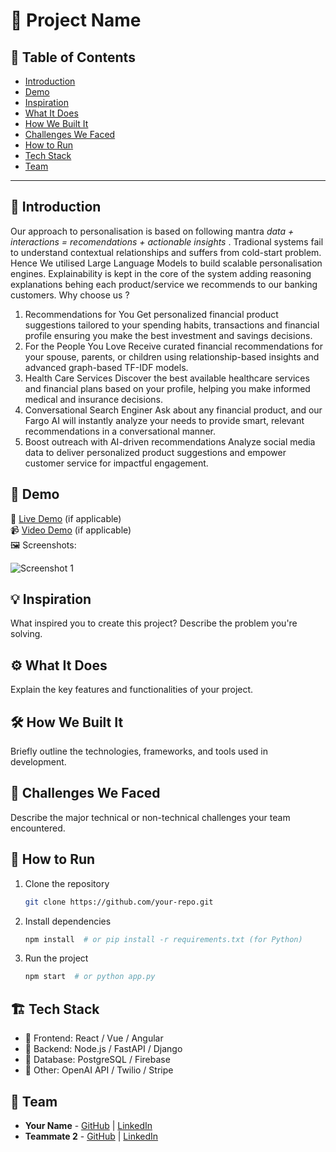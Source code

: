 # 🚀 Project Name

## 📌 Table of Contents
- [Introduction](#introduction)
- [Demo](#demo)
- [Inspiration](#inspiration)
- [What It Does](#what-it-does)
- [How We Built It](#how-we-built-it)
- [Challenges We Faced](#challenges-we-faced)
- [How to Run](#how-to-run)
- [Tech Stack](#tech-stack)
- [Team](#team)

---

## 🎯 Introduction
Our approach to personalisation is based on following mantra *data + interactions = recomendations + actionable insights* . Tradional systems fail to understand contextual relationships and suffers from cold-start problem. Hence We utilised Large Language Models to build scalable personalisation engines. Explainability is kept in the core of the system adding reasoning explanations behing each product/service we recommends to our banking customers.
Why choose us ?
1. Recommendations for You
Get personalized financial product suggestions tailored to your spending habits, transactions and financial profile ensuring you make the best investment and savings decisions.
2. For the People You Love
Receive curated financial recommendations for your spouse, parents, or children using relationship-based insights and advanced graph-based TF-IDF models.
3. Health Care Services
Discover the best available healthcare services and financial plans based on your profile, helping you make informed medical and insurance decisions.
4. Conversational Search Enginer
Ask about any financial product, and our Fargo AI will instantly analyze your needs to provide smart, relevant recommendations in a conversational manner.
5. Boost outreach with AI-driven recommendations
Analyze social media data to deliver personalized product suggestions and empower customer service for impactful engagement.


## 🎥 Demo
🔗 [Live Demo](#) (if applicable)  
📹 [Video Demo](#) (if applicable)  
🖼️ Screenshots:

![Screenshot 1](link-to-image)

## 💡 Inspiration
What inspired you to create this project? Describe the problem you're solving.

## ⚙️ What It Does
Explain the key features and functionalities of your project.

## 🛠️ How We Built It
Briefly outline the technologies, frameworks, and tools used in development.

## 🚧 Challenges We Faced
Describe the major technical or non-technical challenges your team encountered.

## 🏃 How to Run
1. Clone the repository  
   ```sh
   git clone https://github.com/your-repo.git
   ```
2. Install dependencies  
   ```sh
   npm install  # or pip install -r requirements.txt (for Python)
   ```
3. Run the project  
   ```sh
   npm start  # or python app.py
   ```

## 🏗️ Tech Stack
- 🔹 Frontend: React / Vue / Angular
- 🔹 Backend: Node.js / FastAPI / Django
- 🔹 Database: PostgreSQL / Firebase
- 🔹 Other: OpenAI API / Twilio / Stripe

## 👥 Team
- **Your Name** - [GitHub](#) | [LinkedIn](#)
- **Teammate 2** - [GitHub](#) | [LinkedIn](#)

